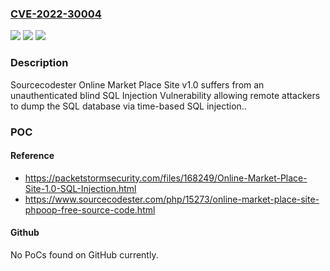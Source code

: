 ### [CVE-2022-30004](https://cve.mitre.org/cgi-bin/cvename.cgi?name=CVE-2022-30004)
![](https://img.shields.io/static/v1?label=Product&message=n%2Fa&color=blue)
![](https://img.shields.io/static/v1?label=Version&message=n%2Fa&color=blue)
![](https://img.shields.io/static/v1?label=Vulnerability&message=n%2Fa&color=brighgreen)

### Description

Sourcecodester Online Market Place Site v1.0 suffers from an unauthenticated blind SQL Injection Vulnerability allowing remote attackers to dump the SQL database via time-based SQL injection..

### POC

#### Reference
- https://packetstormsecurity.com/files/168249/Online-Market-Place-Site-1.0-SQL-Injection.html
- https://www.sourcecodester.com/php/15273/online-market-place-site-phpoop-free-source-code.html

#### Github
No PoCs found on GitHub currently.

